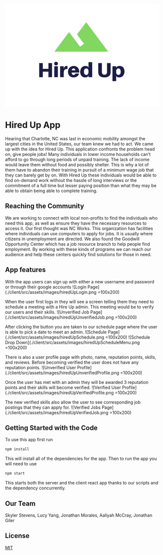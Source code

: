 ![Hired Up Logo](./client/src/assets/images/logo.png)

# Hired Up App
Hearing that Charlotte, NC was last in economic mobility amongst the largest cities in the United States, our team knew we had to act. We came up with the idea for Hired Up. This application confronts the problem head on, give people jobs! Many individuals in lower income households can’t afford to go through long periods of unpaid training. The lack of income would leave them without food and possibly shelter. This is why a lot of them have to abandon their training in pursuit of a minimum wage job that they can barely get by on. With Hired Up these individuals would be able to find on-demand work without the hassle of long interviews or the commitment of a full time but lesser paying position than what they may be able to obtain being able to complete training.


## Reaching the Community
We are working to connect with local non-profits to find the individuals who need this app, as well as ensure they have the necessary resources to access it. Our first thought was NC Works. This organization has facilities where individuals can use computers to apply for jobs. It is usually where citizens in unemployment are directed. We also found the Goodwill Opportunity Center which has a job resource branch to help people find employment. By working with these kinds of programs we can reach our audience and help these centers quickly find solutions for those in need.

## App features
With the app users can sign up with either a new username and password or through their google accounts
![Login Page](./client/src/assets/images/hiredUpLogin.png =100x200)

When the user first logs in they will see a screen telling them they need to schedule a meeting with a Hire Up admin. This meeting would be to verify our users and their skills.
![Unverified Job Page](./client/src/assets/images/hiredUpUnverifiedJob.png =100x200)

After clicking the button you are taken to our schedule page where the user is able to pick a date to meet an admin.
![Schedule Page](./client/src/assets/images/hiredUpSchedule.png =100x200)
![Schedule Drop Down](./client/src/assets/images/hiredUpScheduleMenu.png =100x200)

There is also a user profile page with photo, name, reputation points, skills, and reviews. Before becoming verified the user does not have any reputation points.
![Unverified User Profile](./client/src/assets/images/hiredUpUnverifiedProfile.png =100x200)

Once the user has met with an admin they will be awarded 3 reputation points and their skills will become verified.
![Verified User Profile](./client/src/assets/images/hiredUpVerifiedProfile.png =100x200)

The new verified skills also allow the user to see corresponding job postings that they can apply for.
![Verified Jobs Page](./client/src/assets/images/hiredUpVerifiedJob.png =100x200)

## Getting Started with the Code
To use this app first run
```bash
npm install
```
This will install all of the dependencies for the app. 
Then to run the app you will need to use
```bash
npm start
```
This starts both the server and the client react app thanks to our scripts and the dependency concurrently.

## Our Team
Skyler Stevens, Lucy Yang, Jonathan Morales, Aaliyah McCray, Jonathan Giler

## License
[MIT](https://github.com/SkylerCStevens/Fix-Fifty-App/blob/master/LICENSE)